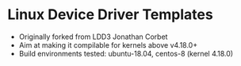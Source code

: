 # Linux Device Driver Templates
- Originally forked from LDD3 Jonathan Corbet
- Aim at making it compilable for kernels above v4.18.0+
- Build environments tested: ubuntu-18.04, centos-8 (kernel 4.18.0) 
